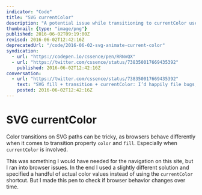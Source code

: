 ```yaml
---
indicator: "Code"
title: "SVG currentColor"
description: "A potential issue while transitioning to currentColor used in SVG fill."
thumbnail: {type: "image/png"}
published: 2016-06-02T09:19:00Z
revised: 2016-06-02T12:42:16Z
deprecatedUrl: "/code/2016-06-02-svg-animate-current-color"
syndication:
  - url: "https://codepen.io/cssence/pen/RRNvQX"
  - url: "https://twitter.com/cssence/status/738350017669435392"
    published: 2016-06-02T12:42:16Z
conversation:
  - url: "https://twitter.com/cssence/status/738350017669435392"
    text: "SVG fill + transition + currentColor: I’d happily file bugs, but which browser gets it right?<br>[codepen.io/cssence/pen/RRNvQX](https://codepen.io/cssence/pen/RRNvQX)<br>cc [@LeaVerou](https://twitter.com/LeaVerou)"
    posted: 2016-06-02T12:42:16Z
---
```


# SVG currentColor

Color transitions on SVG paths can be tricky, as browsers behave differently when it comes to transition property `color` and `fill`. Especially when `currentColor` is involved.

This was something I would have needed for the navigation on this site, but I ran into browser issues. In the end I used a slightly different solution and specified a handful of actual color values instead of using the `currentColor` shortcut. But I made this pen to check if browser behavior changes over time.
